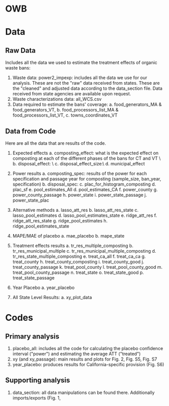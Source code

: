 # OWB


# Data 

## Raw Data 

Includes all the data we used to estimate the treatment effects of organic waste bans: 
1. Waste data: power2_impexp: includes all the data we use for our analysis. These are not the "raw" data received from states. These are the "cleaned" and adjusted data according to the data_section file. Data received from state agencies are available upon request. 
2. Waste characterizations data: all_WCS.csv
3. Data required to estimate the bans' coverage: a. food_generators_MA & food_generators_VT, b. food_processors_list_MA & food_processors_list_VT, c. towns_coordinates_VT
## Data from Code

Here are all the data that are results of the code. 

1. Expected effects
   a. composting_effect: what is the expected effect on composting at each of the different phases of the bans for CT and VT \\
   b. disposal_effect: \\
   c. disposal_effect_size:\\
   d. municipal_effect
   
2. Power results
   a. composting_spec: results of the power for each specification and passage year for composting (sample_size, ban_year, specification)
   b. disposal_spec:
   c. plac_for_histogram_composting
   d. plac_sf
   e. pool_estimates_All
   d. pool_estimates_CA
   f. power_county
   g. power_county_passage
   h. power_state
   i. power_state_passage
   j. power_state_plac

3. Alternative methods
   a. lasso_att_res
   b. lasso_att_res_state
   c. lasso_pool_estimates
   d. lasso_pool_estimates_state
   e. ridge_att_res
   f. ridge_att_res_state
   g. ridge_pool_estimates
   h. ridge_pool_estimates_state

4. MAPE/MAE of placebo
   a. mae_placebo
   b. mape_state

5. Treatment effects results 
   a. tr_res_multiple_composting
   b. tr_res_municipal_multiple
   c. tr_res_municipal_multiple_composting
   d. tr_res_state_multiple_composting
   e. treat_ca_all
   f. treat_ca_ca
   g. treat_county
   h. treat_county_composting
   i. treat_county_good
   j. treat_county_passage
   k. treat_pool_county
   l. treat_pool_county_good
   m. treat_pool_county_passage
   n. treat_state
   o. treat_state_good
   p. treat_state_passage

7. Year Placebo
  a. year_placebo

8. All State Level Results:
   a. xy_plot_data
   
# Codes

## Primary analysis
1. placebo_all: includes all the code for calculating the placebo confidence interval ("power") and estimating the average ATT ("treated")
2. xy (and xy_passage): main results and plots for Fig. 2, Fig. S5, Fig. S7
3. year_placebo: produces results for California-specific provision (Fig. S6)
## Supporting analysis
1. data_section: all data manipulations can be found there. Additionally imports/exports (Fig. 1, 
